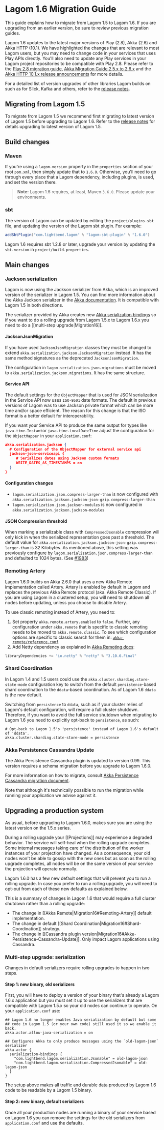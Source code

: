 # Lagom 1.6 Migration Guide

This guide explains how to migrate from Lagom 1.5 to Lagom 1.6. If you are upgrading from an earlier version, be sure to review previous migration guides.

Lagom 1.6 updates to the latest major versions of Play (2.8), Akka (2.6) and Akka HTTP (10.1). We have highlighted the changes that are relevant to most Lagom users, but you may need to change code in your services that uses Play APIs directly. You'll also need to update any Play services in your Lagom project repositories to be compatible with Play 2.8. Please refer to the [Play 2.8 migration guide](https://www.playframework.com/documentation/2.8.0-M1/Migration28), [Akka Migration Guide 2.5.x to 2.6.x](https://doc.akka.io/docs/akka/2.6/project/migration-guide-2.5.x-2.6.x.html) and the [Akka HTTP 10.1.x release announcements](https://akka.io/blog/news-archive.html) for more details.

For a detailed list of version upgrades of other libraries Lagom builds on such as for Slick, Kafka and others, refer to the [release notes](https://github.com/lagom/lagom/releases).

## Migrating from Lagom 1.5

To migrate from Lagom 1.5 we recommend first migrating to latest version of Lagom 1.5 before upgrading to Lagom 1.6. Refer to the [release notes](https://github.com/lagom/lagom/releases) for details upgrading to latest version of Lagom 1.5.

## Build changes

### Maven

If you're using a `lagom.version` property in the `properties` section of your root `pom.xml`, then simply update that to `1.6.0`. Otherwise, you'll need to go through every place that a Lagom dependency, including plugins, is used, and set the version there.

> **Note:** Lagom 1.6 requires, at least,  Maven `3.6.0`. Please update your environments.

### sbt

The version of Lagom can be updated by editing the `project/plugins.sbt` file, and updating the version of the Lagom sbt plugin. For example:

```scala
addSbtPlugin("com.lightbend.lagom" % "lagom-sbt-plugin" % "1.6.0")
```

Lagom 1.6 requires sbt 1.2.8 or later, upgrade your version by updating the `sbt.version` in `project/build.properties`.

## Main changes

### Jackson serialization

Lagom is now using the Jackson serializer from Akka, which is an improved version of the serializer in Lagom 1.5. You can find more information about the Akka Jackson serializer in the [Akka documentation](https://doc.akka.io/docs/akka/2.6/serialization-jackson.html). It is compatible with Lagom 1.5 in both directions.

The serializer provided by Akka creates new [Akka serialization bindings](https://doc.akka.io/docs/akka/current/serialization.html) so if you want to do a rolling upgrade from Lagom 1.5.x to Lagom 1.6.x you need to do a [[multi-step upgrade|Migration16]]. 

#### JacksonJsonMigration

If you have used `JacksonJsonMigration` classes they must be changed to extend `akka.serialization.jackson.JacksonMigration` instead. It has the same method signatures as the deprecated `JacksonJsonMigration`.

The configuration in `lagom.serialization.json.migrations` must be moved to `akka.serialization.jackson.migrations`.
It has the same structure.

#### Service API

The default settings for the `ObjectMapper` that is used for JSON serialization in the Service API now uses `ISO-8601` date formats. The default in previous versions of Lagom was to use Jackson private format which can be more time and/or space efficient. The reason for this change is that the ISO format is a better default for interoperability.

If you want your Service API to produce the same output for types like `java.time.Instant`or `java.time.LocalDateTime` adjust the configuration for the `ObjectMapper` in your `application.conf`:

```json
akka.serialization.jackson {
  # Configuration of the ObjectMapper for external service api
  jackson-json-serviceapi {
     # Serializes dates using Jackson custom formats
     WRITE_DATES_AS_TIMESTAMPS = on
  }
}
```

#### Configuration changes

* `lagom.serialization.json.compress-larger-than` is now configured with `akka.serialization.jackson.jackson-json-gzip.compress-larger-than`
* `lagom.serialization.json.jackson-modules` is now configured in `akka.serialization.jackson.jackson-modules`

#### JSON Compression threshold

When marking a serializable class with `CompressedJsonable` compression will only kick in when the serialized representation goes past a threshold. The default value for `akka.serialization.jackson.jackson-json-gzip.compress-larger-than` is 32 Kilobytes. As mentioned above, this setting was previously configure by `lagom.serialization.json.compress-larger-than` and defaulted to 1024 bytes. (See [#1983](https://github.com/lagom/lagom/pull/1983))

### Remoting Artery

Lagom 1.6.0 builds on Akka 2.6.0 that uses a new Akka Remote implementation called Artery. Artery is enabled by default in Lagom and replaces the previous Akka Remote protocol (aka. Akka Remote Classic). If you are using Lagom in a clustered setup, you will need to shutdown all nodes before updating, unless you choose to disable Artery.

To use classic remoting instead of Artery, you need to:

1. Set property `akka.remote.artery.enabled` to `false`. Further, any configuration under `akka.remote` that is specific to classic remoting needs to be moved to `akka.remote.classic`. To see which configuration options are specific to classic search for them in: [`akka-remote/reference.conf`](https://github.com/akka/akka/blob/master/akka-remote/src/main/resources/reference.conf)
2. Add Netty dependency as explained in [Akka Remoting docs](https://doc.akka.io/docs/akka/2.6/remoting.html#dependency):

```scala
libraryDependencies += "io.netty" % "netty" % "3.10.6.Final"
```

### Shard Coordination

In Lagom 1.4 and 1.5 users could use the `akka.cluster.sharding.store-state-mode` configuration key to switch from the default `persistence`-based shard coordination to the `ddata`-based coordination.  As of Lagom 1.6 `ddata` is the new default.

Switching from `persistence` to `ddata`, such as if your cluster relies of Lagom's default configuration, will require a full cluster shutdown. Therefore, if you want to avoid the full service shutdown when migrating to Lagom 1.6 you need to explicitly opt-back to `persistence`, as such:

```HOCON
# Opt-back to Lagom 1.5's 'persistence' instead of Lagom 1.6's default of 'ddata'.
akka.cluster.sharding.state-store-mode = persistence
```

### Akka Persistence Cassandra Update

The Akka Persistence Cassandra plugin is updated to version 0.99. This version requires a schema migration before you upgrade to Lagom 1.6.0.

For more information on how to migrate, consult [Akka Persistence Cassandra migration document](https://doc.akka.io/docs/akka-persistence-cassandra/current/migrations.html#migrations-to-0-80-and-later).

Note that although it's technically possible to run the migration while running your application we advise against it.

## Upgrading a production system

As usual, before upgrading to Lagom 1.6.0, makes sure you are using the latest version on the 1.5.x series.

During a rolling upgrade your [[Projections]] may experience a degraded behavior. The service will self-heal when the rolling upgrade completes. Some internal messages taking care of the distribution of the worker instances of your projection have changed. As a consequence,  your old nodes won't be able to gossip with the new ones but as soon as the rolling upgrade completes, all nodes will be on the same version of your service the projection will operate normally.

Lagom 1.6.0 has a few new default settings that will prevent you to run a rolling upgrade. In case you prefer to run a rolling upgrade, you will need to opt-out from each of these new defaults as explained below.

This is a summary of changes in Lagom 1.6 that would require a full cluster shutdown rather than a rolling upgrade:

* The change in [[Akka Remote|Migration16#Remoting-Artery]] default implementation.
* The change in default [[Shard Coordination|Migration16#Shard-Coordination]] strategy.
* The change in [[Cassandra plugin version|Migration16#Akka-Persistence-Cassandra-Update]]. Only impact Lagom applications using Cassandra.

### Multi-step upgrade: serialization

Changes in default serializers require rolling upgrades to happen in two steps.

#### Step 1: new binary, old serializers

First, you will have to deploy a version of your binary that's already a Lagom 1.6.x application but you must set it up to use the serializers that are compatible with Lagom 1.5.x so your old nodes can continue to operate. On your `application.conf` use:

```
## Lagom 1.6 no longer enables Java serialization by default but some 
## code in Lagom 1.5 (or your own code) still used it so we enable it back.
akka.actor.allow-java-serialization = on

## Configures Akka to only produce messages using the `old-lagom-json` serializer
akka.actor {
  serialization-bindings {
    "com.lightbend.lagom.serialization.Jsonable" = old-lagom-json
    "com.lightbend.lagom.serialization.CompressedJsonable" = old-lagom-json
  }
}
```

The setup above makes all traffic and durable data produced by Lagom 1.6 code to be readable by a Lagom 1.5 binary.

#### Step 2: new binary, default serializers

Once all your production nodes are running a binary of your service based on Lagom 1.6 you can remove the settings for the old serializers from `application.conf` and use the defaults.
